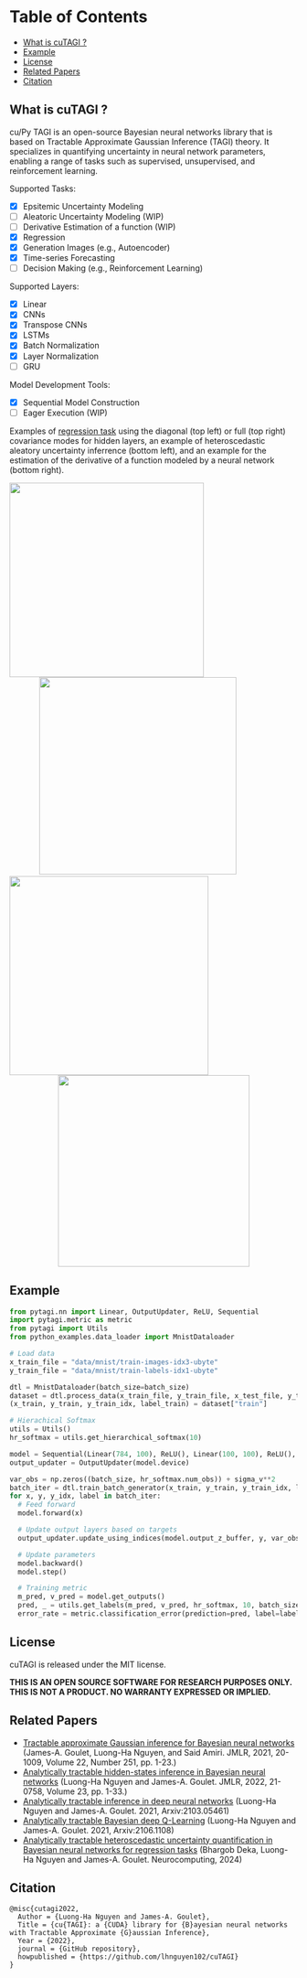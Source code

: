 # Table of Contents
* [What is cuTAGI ?](#What-is-cuTAGI)
* [Example](#pytagi-installation)
* [License](#license)
* [Related Papers](#related-papers)
* [Citation](#citation)

## What is cuTAGI ?
cu/Py TAGI is an open-source Bayesian neural networks library that is based on Tractable Approximate Gaussian Inference (TAGI) theory. It specializes in quantifying uncertainty in neural network parameters, enabling a range of tasks such as supervised, unsupervised, and reinforcement learning.

Supported Tasks:
- [x] Epsitemic Uncertainty Modeling
- [ ] Aleatoric Uncertainty Modeling (WIP)
- [ ] Derivative Estimation of a function (WIP)
- [x] Regression
- [x] Generation Images (e.g., Autoencoder)
- [x] Time-series Forecasting
- [ ] Decision Making (e.g., Reinforcement Learning)

Supported Layers:
- [x] Linear
- [x] CNNs
- [x] Transpose CNNs
- [x] LSTMs
- [x] Batch Normalization
- [x] Layer Normalization
- [ ] GRU

Model Development Tools:
- [x] Sequential Model Construction
- [ ] Eager Execution (WIP)

Examples of [regression task](#regression-task) using the diagonal (top left) or full (top right) covariance modes for hidden layers, an example of heteroscedastic aleatory uncertainty inferrence (bottom left), and an example for the estimation of the derivative of a function modeled by a neural network (bottom right).
<p align="center">
  <img  align="left", src="./saved_results/pred_diag_toy_example_disp.png" width="340px">&emsp;&emsp;<img src="./saved_results/pred_full_cov_toy_example_disp.png" width="345px">&emsp;&emsp;<img  align="left", src="./saved_results/pred_hete_toy_example_disp.png" width="348px">&emsp;&emsp;<img src="./saved_results/pred_derivative_toy_example_disp.png" width="335px">
</p>


## Example
```Python
from pytagi.nn import Linear, OutputUpdater, ReLU, Sequential
import pytagi.metric as metric
from pytagi import Utils
from python_examples.data_loader import MnistDataloader

# Load data
x_train_file = "data/mnist/train-images-idx3-ubyte"
y_train_file = "data/mnist/train-labels-idx1-ubyte"

dtl = MnistDataloader(batch_size=batch_size)
dataset = dtl.process_data(x_train_file, y_train_file, x_test_file, y_test_file)
(x_train, y_train, y_train_idx, label_train) = dataset["train"]

# Hierachical Softmax
utils = Utils()
hr_softmax = utils.get_hierarchical_softmax(10)

model = Sequential(Linear(784, 100), ReLU(), Linear(100, 100), ReLU(), Linear(100, 11))
output_updater = OutputUpdater(model.device)

var_obs = np.zeros((batch_size, hr_softmax.num_obs)) + sigma_v**2
batch_iter = dtl.train_batch_generator(x_train, y_train, y_train_idx, label_train, batch_size)
for x, y, y_idx, label in batch_iter:
  # Feed forward
  model.forward(x)

  # Update output layers based on targets
  output_updater.update_using_indices(model.output_z_buffer, y, var_obs, y_idx, model.input_delta_z_buffer)

  # Update parameters
  model.backward()
  model.step()

  # Training metric
  m_pred, v_pred = model.get_outputs()
  pred, _ = utils.get_labels(m_pred, v_pred, hr_softmax, 10, batch_size)
  error_rate = metric.classification_error(prediction=pred, label=label)

```
## License

cuTAGI is released under the MIT license.

**THIS IS AN OPEN SOURCE SOFTWARE FOR RESEARCH PURPOSES ONLY. THIS IS NOT A PRODUCT. NO WARRANTY EXPRESSED OR IMPLIED.**
## Related Papers

* [Tractable approximate Gaussian inference for Bayesian neural networks](https://www.jmlr.org/papers/volume22/20-1009/20-1009.pdf) (James-A. Goulet, Luong-Ha Nguyen, and Said Amiri. JMLR, 2021, 20-1009, Volume 22, Number 251, pp. 1-23.)
* [Analytically tractable hidden-states inference in Bayesian neural networks](https://www.jmlr.org/papers/volume23/21-0758/21-0758.pdf) (Luong-Ha Nguyen and James-A. Goulet. JMLR, 2022, 21-0758, Volume 23, pp. 1-33.)
* [Analytically tractable inference in deep neural networks](https://arxiv.org/pdf/2103.05461.pdf) (Luong-Ha Nguyen and James-A. Goulet. 2021, Arxiv:2103.05461)
* [Analytically tractable Bayesian deep Q-Learning](https://arxiv.org/pdf/2106.11086.pdf) (Luong-Ha Nguyen and James-A. Goulet. 2021, Arxiv:2106.1108)
* [Analytically tractable heteroscedastic uncertainty quantification in Bayesian neural networks for regression tasks](http://profs.polymtl.ca/jagoulet/Site/Papers/Deka_TAGIV_2024_preprint.pdf) (Bhargob Deka, Luong-Ha Nguyen and James-A. Goulet. Neurocomputing, 2024)
## Citation

```
@misc{cutagi2022,
  Author = {Luong-Ha Nguyen and James-A. Goulet},
  Title = {cu{TAGI}: a {CUDA} library for {B}ayesian neural networks with Tractable Approximate {G}aussian Inference},
  Year = {2022},
  journal = {GitHub repository},
  howpublished = {https://github.com/lhnguyen102/cuTAGI}
}
```
